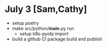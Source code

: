 # July 3 [Sam,Cathy]

- setup poetry
- make src/python/__main__.py run
  - setup k8s-pyobj import
- build a github CI package build and publish